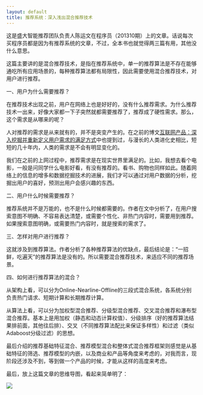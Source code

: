 ```yaml
---
layout: default
title: 推荐系统：深入浅出混合推荐技术
---
```

这是盛大智能推荐团队负责人陈运文在程序员（201310期）上的文章。话说每次买程序员都是因为有推荐系统的文章，不过，全本书也就觉得两三篇有用，其他没什么意思。

这篇主要讲的是混合推荐技术，是指在推荐系统中，单一的推荐算法是不存在能够通吃所有应用场景的，每种推荐算法都有局限性，因此需要使用混合推荐技术，对用户进行推荐。

一、用户为什么需要推荐？

在推荐技术出现之前，用户在网络上也是好好的，没有什么推荐需求。为什么推荐技术一出来，好像大家都一下子突然就都需要推荐了，推荐成了硬性需求。那么，这个需求是从哪来的呢？

人对推荐的需求是从来就有的，并不是突变产生的。在之前的博文<a href="http://arthur503.github.io/blog/2013/09/30/internet-pm-and-user-demands.html">互联网产品：深入挖掘并重新定义用户需求的满足方式</a>中也提到过，与漫长的人类进化史相比，短短的几十年内，人类的需求是不会有明显变化的。

我们在之前的上网过程中，推荐需求是在现实世界里满足的。比如，我想去看个电影，一般是问同学什么电影好看，有没有推荐的。看书、购物也同样如此。随着网络上的信息的增多和数据挖掘技术的进展，我们才可以通过对用户数据的分析，挖掘出用户的喜好，预测出用户会感兴趣的东西。

二、用户什么时候需要推荐？

推荐系统并不是万能的，也不是什么时候都需要的。作者在文中分析了，在用户搜索意图不明确、不容易表达清楚，或需要个性化、非热门内容时，需要用到推荐。如果搜索意图明确，或需要热门内容时，就是搜索的需求了。

三、怎样对用户进行推荐？

这就涉及到推荐算法。作者分析了各种推荐算法的优缺点，最后结论是：“一招鲜，吃遍天”的推荐算法是没有的。所以需要混合推荐技术，来适应不同的推荐场景。

四、如何进行推荐算法的混合？

从架构上看，可以分为Online-Nearline-Offline的三段式混合系统，各系统分别负责热门请求、短期计算和长期推荐计算。

从算法上看，可以分为加权型混合推荐、分级型混合推荐、交叉混合推荐和瀑布型混合推荐。基本上是用加权（静态和动态计算权值）、分级排序（好的推荐算法结果排前面，其他往后排）、交叉（不同推荐算法配比来保证多样性）和过滤（类似Adaboost分级过滤）的思想。

最后介绍的推荐基础特征混合、推荐模型混合和整体式混合推荐框架则感觉是从基础特征的筛选、推荐模型的内嵌，以及商业和产品等角度来考虑的，对我而言，现阶段还涉及不到，等到做一个产品的时候，才能从这样的高度来考虑。

最后，放上这篇文章的思维导图，看起来简单明了：

<img src="http://arthur503.github.io/blog/assets/pic/201309/2013-09-30-mixed-recommend-systems.png">